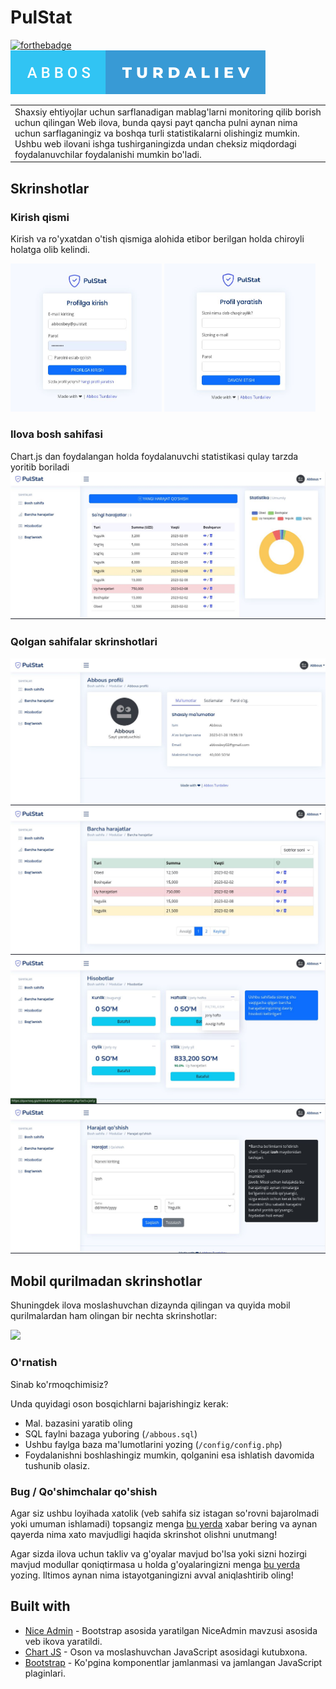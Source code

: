 # PulStat

[![forthebadge](http://forthebadge.com/images/badges/built-with-love.svg)](http://quvnoq.biz)
[![forthebadge](https://github.com/abbouse/PulStat/raw/master/screenshot/abbos-turdaliev.svg)](http://t.me/toordaliev)

<table>
<tr>
<td>
  Shaxsiy ehtiyojlar uchun sarflanadigan mablag'larni monitoring qilib borish uchun qilingan Web ilova, bunda qaysi payt qancha pulni aynan nima uchun sarflaganingiz va boshqa turli statistikalarni olishingiz mumkin. Ushbu web ilovani ishga tushirganingizda undan cheksiz miqdordagi foydalanuvchilar foydalanishi mumkin bo'ladi.
</td>
</tr>
</table>

## Skrinshotlar

### Kirish qismi
Kirish va ro\'yxatdan o\'tish qismiga alohida etibor berilgan holda chiroyli holatga olib kelindi.

<img src="https://github.com/abbouse/PulStat/raw/master/screenshot/screen.jpg" width="48%"> <img src="https://github.com/abbouse/PulStat/raw/master/screenshot/screen2.jpg" width="48%">

### Ilova bosh sahifasi
Chart.js dan foydalangan holda foydalanuvchi statistikasi qulay tarzda yoritib boriladi
![](https://github.com/abbouse/PulStat/raw/master/screenshot/screen3.jpg)

### Qolgan sahifalar skrinshotlari
![](https://github.com/abbouse/PulStat/raw/master/screenshot/screen4.jpg)
![](https://github.com/abbouse/PulStat/raw/master/screenshot/screen5.jpg)
![](https://github.com/abbouse/PulStat/raw/master/screenshot/screen6.jpg)
![](https://github.com/abbouse/PulStat/raw/master/screenshot/screen7.jpg)


## Mobil qurilmadan skrinshotlar
Shuningdek ilova moslashuvchan dizaynda qilingan va quyida mobil qurilmalardan ham olingan bir nechta skrinshotlar:

![](https://iharsh234.github.io/WebApp/images/demo/mobile.png)





### O'rnatish
Sinab ko'rmoqchimisiz?

Unda quyidagi oson bosqichlarni bajarishingiz kerak:

- Mal. bazasini yaratib oling
- SQL faylni bazaga yuboring (`/abbous.sql`)
- Ushbu faylga baza ma'lumotlarini yozing (`/config/config.php`)
- Foydalanishni boshlashingiz mumkin, qolganini esa ishlatish davomida tushunib olasiz.

### Bug / Qo'shimchalar qo'shish

Agar siz ushbu loyihada xatolik (veb sahifa siz istagan so'rovni bajarolmadi yoki umuman ishlamadi) topsangiz menga [bu yerda](https://github.com/abbouse/PulStat/issues/new) xabar bering va aynan qayerda nima xato mavjudligi haqida skrinshot olishni unutmang!

Agar sizda ilova uchun takliv va g'oyalar mavjud bo'lsa yoki sizni hozirgi mavjud modullar qoniqtirmasa u holda g'oyalaringizni menga [bu yerda](https://github.com/abbouse/PulStat/issues/new) yozing. Iltimos aynan nima istayotganingizni avval aniqlashtirib oling!


## Built with 

- [Nice Admin](https://github.com/hacktheme/Nice-Admin) - Bootstrap asosida yaratilgan NiceAdmin mavzusi asosida veb ikova yaratildi.
- [Chart JS](https://www.chartjs.org/) - Oson va moslashuvchan JavaScript asosidagi kutubxona. 
- [Bootstrap](http://getbootstrap.com/) - Ko'pgina komponentlar jamlanmasi va jamlangan JavaScript plaginlari.
